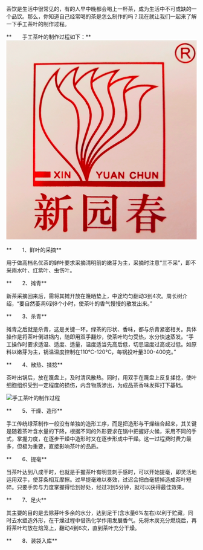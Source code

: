 茶饮是生活中很常见的，有的人早中晚都会喝上一杯茶，成为生活中不可或缺的一个品饮。那么，你知道自己经常喝的茶是怎么制作的吗？现在就让我们一起来了解一下手工茶叶的制作过程。

**　　手工茶叶的制作过程如下：**![](/assets/import222.png)

**　　1、鲜叶的采摘**

用于做高档名优茶的鲜叶要求采摘清明前的嫩芽为主，采摘时注意“三不采”，即不采雨水叶、红紫叶、虫伤叶。

**　　2、摊青**

新茶采摘回来后，需将其摊开放在篾晒垫上，中途均匀翻动3到4次。周长树介绍，“要自然萎凋6到8个小时，使茶叶的香气慢慢的散发出来。”

**　　3、杀青**

摊青之后就是杀青，这是关键一环。绿茶的形状、香味，都与杀青紧密相关。具体操作是将茶叶倒进锅内，随即用双手翻炒，使茶叶均匀受热，水分快速蒸发。“手工操作时要求适温、适度、适量，温度适当先高后低，切忌温度过高或过低。如原料以嫩芽为主，锅温温度控制在110℃-120℃，每锅投叶量300-400克。”

**　　4、散热、揉捻**

茶叶出锅后，放在篾盘上，及时清风散热。同时，用双手在篾盘上反复揉捻，使叶细胞组织受到一定程度的损伤，内含物质渗出，为成品茶香味发挥打下基础。

![](http://www.puercn.com/uploadfile/201804/20180414111443887.jpg "手工茶叶的制作过程")

**　　5、干燥、造形**

手工传统绿茶制作一般没有单独的造形工序，而是把造形与干燥结合起来，其关键是随着茶叶含水量的下降，根据不同的外形要求在锅中把握好火候，采用不同的手式，掌握力度，在逐步干燥中造形时又在逐步形成中干燥。这一过程费时费力最多，但极为重要，直接影响茶叶的品质。

**　　6、提毫**

当茶叶达到八成干时，也就是手握茶叶有明显刺手感时，可以开始提毫，即灵活地运用双手，使芽条相互摩擦。过早提毫难以奏效，过迟会把白毫搓掉造成茶叶短碎。只要手势与力度掌握得恰到好处，经过3到5分钟，就可以获得最佳效果。

**　　7、足火**

其主要的目的是去除芽叶多余的水分，达到足干\(含水量6%左右\)以利于贮藏，同时去水塑造外形，在干燥过程中借热化学作用发展香气。先将木炭充分燃烧后，再将茶叶均放在焙笼上，翻动4到6次，直到茶叶充分干燥。

**　　8、装袋入库**

